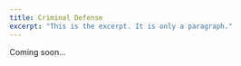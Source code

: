 ```yaml
---
title: Criminal Defense
excerpt: "This is the excerpt. It is only a paragraph."
---
```


Coming soon...
